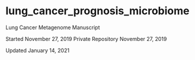 # lung_cancer_prognosis_microbiome
Lung Cancer Metagenome Manuscript 

Started November 27, 2019 
Private Repository November 27, 2019

Updated January 14, 2021
